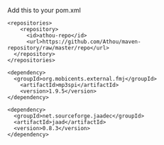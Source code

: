 Add this to your pom.xml

    <repositories>
    	<repository>
          <id>athou-repo</id>
          <url>https://github.com/Athou/maven-repository/raw/master/repo</url>
      </repository>
    </repositories>
    
    <dependency>
      <groupId>org.mobicents.external.fmj</groupId>
        <artifactId>mp3spi</artifactId>
        <version>1.9.5</version>
    </dependency>
    
    <dependency>
      <groupId>net.sourceforge.jaadec</groupId>
      <artifactId>jaad</artifactId>
      <version>0.8.3</version>
    </dependency>